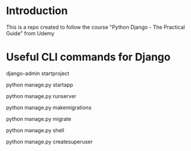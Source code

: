 # Introduction

This is a repo created to follow the course "Python Django - The Practical Guide" from Udemy

# Useful CLI commands for Django

django-admin startproject <project-name>

python manage.py startapp <app-name>

python manage.py runserver

python manage.py makemigrations

python manage.py migrate

python manage.py shell

python manage.py createsuperuser